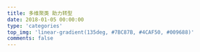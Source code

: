 ```yaml
---
title: 多维聚类 助力转型
date: 2018-01-05 00:00:00
type: 'categories'
top_img: 'linear-gradient(135deg, #7BC87B, #4CAF50, #009688)'
comments: false
---
```

